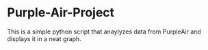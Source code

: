 # Purple-Air-Project


This is a simple python script that anaylyzes data from PurpleAir and displays it in a neat graph.

